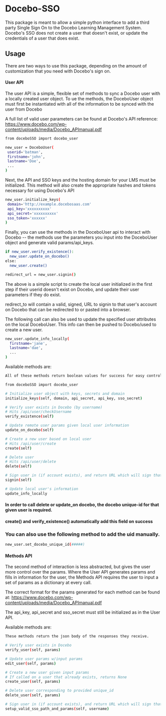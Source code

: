 # Docebo-SSO
This package is meant to allow a simple python interface to add a third party Single Sign On to the Docebo Learning Management System. Docebo's SSO does not create a user that doesn't exist, or update the credentials of a user that does exist.

## Usage

There are two ways to use this package, depending on the amount of customization that you need with Docebo's sign on.

#### User API

The user API is a simple, flexible set of methods to sync a Docebo user with a locally created user object.
To ue the methods, the DoceboUser object must first be instantiated with all of the information to be synced with the user from Docebo

A full list of valid user parameters can be found at Docebo's API reference: https://www.docebo.com/wp-content/uploads/media/Docebo_APImanual.pdf
```sh
from doceboSSO import docebo_user

new_user = DoceboUser(
 userid='batman',
 firstname='john',
 lastname='Doe',
 ...
)
```
Next, the API and SSO keys and the hosting domain for your LMS must be initialized. This method will also create the appropriate hashes and tokens necessary for using Docebo's API
```sh
new_user.initialize_keys(
 domain='http://example.docebosaas.com'
 api_key='xxxxxxxxxx'
 api_secret='xxxxxxxxxx'
 sso_token='xxxxxx'
)
```
Finally, you can use the methods in the DoceboUser api to interact with Docebo -- the methods use the parameters you input into the DoceboUser object and generate valid params/api_keys.
```sh
if new_user.verify_existence():
  new_user.update_on_docebo()
else:
  new_user.create()

redirect_url = new_user.signin()
```
The above is a simple script to create the local user initialized in the first step if their userid doesn't exist on Docebo, and update their user parameters if they do exist. 

redirect_to will contain a valid, signed, URL to signin to that user's account on Docebo that can be redirected to or pasted into a browser.

The following call can also be used to update the specified user attributes on the local DoceboUser. This info can then be pushed to Docebo/used to create a new user.

```sh
new_user.update_info_locally(
  firstname='jane',
  lastname='dae',
  ...
)
```

Available methods are:
```sh
All of these methods return boolean values for success for easy control flow

from doceboSSO import docebo_user

# Initialize user object with keys, secrets and domain
initialize_keys(self, domain, api_secret, api_key, sso_secret)

# Verify user exists in Docebo (by username)
# Hits /api/user/checkUsername
verify_existence(self)

# Update remote user params given local user information
update_on_docebo(self)

# Create a new user based on local user 
# Hits /api/user/create
create(self)

# Delete user
# Hits /api/user/delete
delete(self)

# Sign user in (if account exists), and return URL which will sign that user into their docebo account
signin(self)

# Update local user's information
update_info_locally
```


#### In order to call delete or update_on docebo, the docebo unique-id for that given user is required. 
#### create() and verify_existence() automatically add this field on success
### You can also use the following method to add the uid manually.

```sh
new_user.set_docebo_unique_id(#####)
```

#### Methods API

The second method of interaction is less abstracted, but gives the user more control over the params.
Where the User API generates params and fills in information for the user, the Methods API requires the user to input a set of params as a dictionary at every call.

The correct format for the params generated for each method can be found at: https://www.docebo.com/wp-content/uploads/media/Docebo_APImanual.pdf

The api_key, api_secret and sso_secret must still be initialized as in the User API. 

Available methods are: 
```sh
These methods return the json body of the responses they receive.

# Verify user exists in Docebo
verify_user(self, params)

# Update user params w/input params
edit_user(self, params)

# Create a new user given input params
# If called on a user that already exists, returns None
create_user(self, params)

# Delete user corresponding to provided unique_id
delete_user(self, params)

# Sign user in (if account exists), and return URL which will sign that user into their docebo account
setup_valid_sso_path_and_params(self, username)
```



